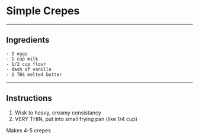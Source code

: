 # Simple Crepes

---

## Ingredients

    - 2 eggs
    - 1 cup milk
    - 1/2 cup flour
    - dash of vanilla
    - 2 TBS melted butter

---

## Instructions

1. Wisk to heavy, creamy consistancy
2. VERY THIN, put into small frying pan (like 1/4 cup)

Makes 4-5 crepes